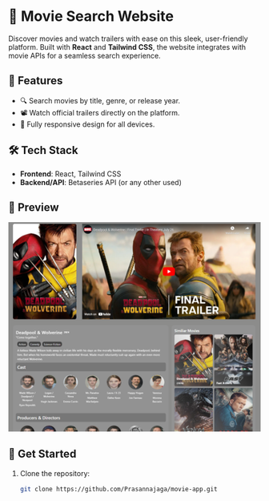 # 🎥 Movie Search Website

Discover movies and watch trailers with ease on this sleek, user-friendly platform. Built with **React** and **Tailwind CSS**, the website integrates with movie APIs for a seamless search experience.

## 🌟 Features
- 🔍 Search movies by title, genre, or release year.
- 📽️ Watch official trailers directly on the platform.
- 🎨 Fully responsive design for all devices.

## 🛠️ Tech Stack
- **Frontend**: React, Tailwind CSS
- **Backend/API**: Betaseries API (or any other used) 

## 🚀 Preview

![Movie Search Website](image.png)


## 🚀 Get Started
1. Clone the repository:
   ```bash
   git clone https://github.com/Prasannajaga/movie-app.git
